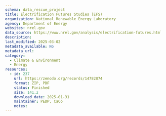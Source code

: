 ```yaml
---
schema: data_rescue_project 
title: Electrification Futures Studies (EFS)
organization: National Renewable Energy Laboratory
agency: Department of Energy
websites: nrel.gov
data_source: https://www.nrel.gov/analysis/electrification-futures.html
description: 
last_modified: 2025-03-02
metadata_available: No
metadata_url: 
category:
  - Climate & Environment 
  - Energy 
resources:
  - id: 237
    url: https://zenodo.org/records/14782874
    format: ZIP, PDF
    status: Finished
    size: 141.2
    download_date: 2025-01-31
    maintainer: PEDP, CaCo
    notes: 
---
```

